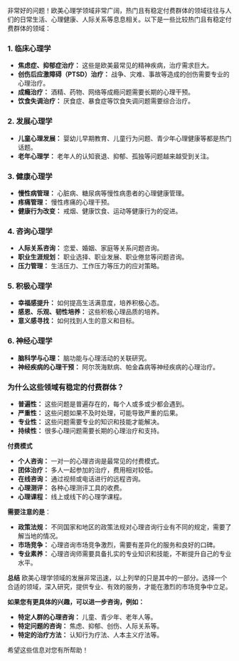 
非常好的问题！欧美心理学领域非常广阔，热门且有稳定付费群体的领域往往与人们的日常生活、心理健康、人际关系等息息相关。以下是一些比较热门且有稳定付费群体的领域：

### 1. **临床心理学**
* **焦虑症、抑郁症治疗：** 这些是欧美最常见的精神疾病，治疗需求巨大。
* **创伤后应激障碍（PTSD）治疗：** 战争、灾难、事故等造成的创伤需要专业的心理治疗。
* **成瘾治疗：** 酒精、药物、网络等成瘾问题需要长期的心理干预。
* **饮食失调治疗：** 厌食症、暴食症等饮食失调问题需要综合治疗。

### 2. **发展心理学**
* **儿童心理发展：** 婴幼儿早期教育、儿童行为问题、青少年心理健康等都是热门话题。
* **老年心理学：** 老年人的认知衰退、抑郁、孤独等问题越来越受到关注。

### 3. **健康心理学**
* **慢性病管理：** 心脏病、糖尿病等慢性病患者的心理健康管理。
* **疼痛管理：** 慢性疼痛的心理干预。
* **健康行为改变：** 戒烟、健康饮食、运动等健康行为的促进。

### 4. **咨询心理学**
* **人际关系咨询：** 恋爱、婚姻、家庭等关系问题咨询。
* **职业生涯规划：** 职业选择、职业发展、职业倦怠等问题咨询。
* **压力管理：** 生活压力、工作压力等压力的应对策略。

### 5. **积极心理学**
* **幸福感提升：** 如何提高生活满意度，培养积极心态。
* **感恩、乐观、韧性培养：** 这些积极心理品质的培养。
* **意义感寻找：** 如何找到人生的意义和目标。

### 6. **神经心理学**
* **脑科学与心理：** 脑功能与心理活动的关联研究。
* **神经疾病的心理干预：** 阿尔茨海默病、帕金森病等神经疾病的心理治疗。

### 为什么这些领域有稳定的付费群体？
* **普遍性：** 这些问题是普遍存在的，每个人或多或少都会遇到。
* **严重性：** 这些问题如果不及时处理，可能导致严重的后果。
* **专业性：** 这些问题需要专业的知识和技能才能解决。
* **持续性：** 很多心理问题需要长期的心理治疗和支持。

**付费模式**
* **个人咨询：** 一对一的心理咨询是最常见的付费模式。
* **团体治疗：** 多人一起参加的治疗，费用相对较低。
* **在线咨询：** 通过视频或电话进行的远程咨询。
* **心理测评：** 各种心理测评工具的收费。
* **心理课程：** 线上或线下的心理学课程。

**需要注意的是**：
* **政策法规：** 不同国家和地区的政策法规对心理咨询行业有不同的规定，需要了解当地的情况。
* **市场竞争：** 心理咨询市场竞争激烈，需要有差异化的服务和良好的口碑。
* **专业素养：** 心理咨询师需要具备扎实的专业知识和技能，不断提升自己的专业水平。

**总结**
欧美心理学领域的发展非常迅速，以上列举的只是其中的一部分。选择一个合适的领域，深入研究，提供专业、有效的服务，才能在激烈的市场竞争中立足。

**如果您有更具体的兴趣，可以进一步咨询，例如：**
* **特定人群的心理咨询：** 儿童、青少年、老年人等。
* **特定问题的咨询：** 焦虑、抑郁、创伤、人际关系等。
* **特定的治疗方法：** 认知行为疗法、人本主义疗法等。

希望这些信息对您有所帮助！
